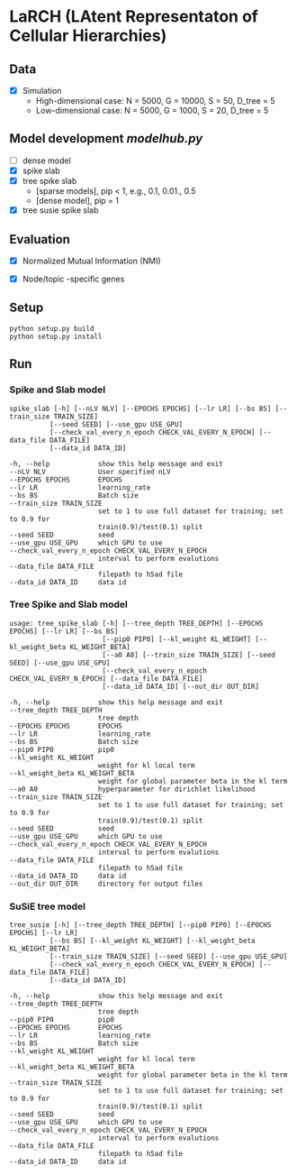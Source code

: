 # LaRCH (LAtent Representaton of Cellular Hierarchies)

## Data
- [X] Simulation
  - High-dimensional case: N = 5000, G = 10000, S = 50, D_tree = 5
  - Low-dimensional case: N = 5000, G = 1000, S = 20, D_tree = 5

## Model development *modelhub.py*
- [ ] dense model
- [X] spike slab
- [X] tree spike slab
  - [sparse models], pip < 1, e.g., 0.1, 0.01., 0.5
  - [dense model], pip = 1
- [X] tree susie spike slab

## Evaluation
- [X] Normalized Mutual Information (NMI)

- [X] Node/topic -specific genes

## Setup

```
python setup.py build
python setup.py install
```

## Run

### Spike and Slab model

```
spike_slab [-h] [--nLV NLV] [--EPOCHS EPOCHS] [--lr LR] [--bs BS] [--train_size TRAIN_SIZE]
          [--seed SEED] [--use_gpu USE_GPU]
          [--check_val_every_n_epoch CHECK_VAL_EVERY_N_EPOCH] [--data_file DATA_FILE]
          [--data_id DATA_ID]
```

```
-h, --help            show this help message and exit
--nLV NLV             User specified nLV
--EPOCHS EPOCHS       EPOCHS
--lr LR               learning_rate
--bs BS               Batch size
--train_size TRAIN_SIZE
                      set to 1 to use full dataset for training; set to 0.9 for
                      train(0.9)/test(0.1) split
--seed SEED           seed
--use_gpu USE_GPU     which GPU to use
--check_val_every_n_epoch CHECK_VAL_EVERY_N_EPOCH
                      interval to perform evalutions
--data_file DATA_FILE
                      filepath to h5ad file
--data_id DATA_ID     data id
```

### Tree Spike and Slab model

```
usage: tree_spike_slab [-h] [--tree_depth TREE_DEPTH] [--EPOCHS EPOCHS] [--lr LR] [--bs BS]
                       [--pip0 PIP0] [--kl_weight KL_WEIGHT] [--kl_weight_beta KL_WEIGHT_BETA]
                       [--a0 A0] [--train_size TRAIN_SIZE] [--seed SEED] [--use_gpu USE_GPU]
                       [--check_val_every_n_epoch CHECK_VAL_EVERY_N_EPOCH] [--data_file DATA_FILE]
                       [--data_id DATA_ID] [--out_dir OUT_DIR]
```

```
-h, --help            show this help message and exit
--tree_depth TREE_DEPTH
                      tree depth
--EPOCHS EPOCHS       EPOCHS
--lr LR               learning_rate
--bs BS               Batch size
--pip0 PIP0           pip0
--kl_weight KL_WEIGHT
                      weight for kl local term
--kl_weight_beta KL_WEIGHT_BETA
                      weight for global parameter beta in the kl term
--a0 A0               hyperparameter for dirichlet likelihood
--train_size TRAIN_SIZE
                      set to 1 to use full dataset for training; set to 0.9 for
                      train(0.9)/test(0.1) split
--seed SEED           seed
--use_gpu USE_GPU     which GPU to use
--check_val_every_n_epoch CHECK_VAL_EVERY_N_EPOCH
                      interval to perform evalutions
--data_file DATA_FILE
                      filepath to h5ad file
--data_id DATA_ID     data id
--out_dir OUT_DIR     directory for output files
```

### SuSiE tree model

```
tree_susie [-h] [--tree_depth TREE_DEPTH] [--pip0 PIP0] [--EPOCHS EPOCHS] [--lr LR]
          [--bs BS] [--kl_weight KL_WEIGHT] [--kl_weight_beta KL_WEIGHT_BETA]
          [--train_size TRAIN_SIZE] [--seed SEED] [--use_gpu USE_GPU]
          [--check_val_every_n_epoch CHECK_VAL_EVERY_N_EPOCH] [--data_file DATA_FILE]
          [--data_id DATA_ID]
```

```
-h, --help            show this help message and exit
--tree_depth TREE_DEPTH
                      tree depth
--pip0 PIP0           pip0
--EPOCHS EPOCHS       EPOCHS
--lr LR               learning_rate
--bs BS               Batch size
--kl_weight KL_WEIGHT
                      weight for kl local term
--kl_weight_beta KL_WEIGHT_BETA
                      weight for global parameter beta in the kl term
--train_size TRAIN_SIZE
                      set to 1 to use full dataset for training; set to 0.9 for
                      train(0.9)/test(0.1) split
--seed SEED           seed
--use_gpu USE_GPU     which GPU to use
--check_val_every_n_epoch CHECK_VAL_EVERY_N_EPOCH
                      interval to perform evalutions
--data_file DATA_FILE
                      filepath to h5ad file
--data_id DATA_ID     data id
```
